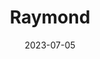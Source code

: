 ---
title: "Raymond"
type: city
date: 2023-07-05
hashtag: raymond
state: Washington
tags:
  - city
  - Washington
---